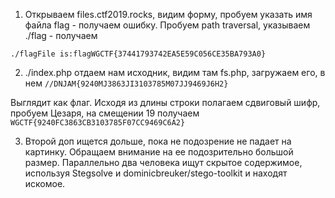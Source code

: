 1. Открываем files.ctf2019.rocks, видим форму, пробуем указать имя файла flag - получаем ошибку.
Пробуем path traversal, указываем ./flag - получаем
 
```./flagFile is:flagWGCTF{37441793742EA5E59C056CE35BA793A0}```

2. ./index.php отдаем нам исходник, видим там fs.php, загружаем его, в нем
```//DNJAM{9240MJ3863JI3103785M07JJ9469J6H2}```

Выглядит как флаг. Исходя из длины строки полагаем сдвиговый шифр, пробуем Цезаря, на смещении 19 получаем ```WGCTF{9240FC3863CB3103785F07CC9469C6A2}```

3. Второй доп ищется дольше, пока не подозрение не падает на картинку. Обращаем внимание на ее подозрительно большой размер. Параллельно два человека ищут скрытое содержимое, используя Stegsolve и dominicbreuker/stego-toolkit и находят искомое.